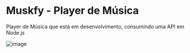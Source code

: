 # Muskfy - Player de Música

Player de Música que está em desenvolvimento, consumindo uma API em Node.js

![image](https://github.com/VekrO/Muskfy/assets/69282487/f9b1f711-cb92-4688-bbb3-3bc70c8a6dcf)
